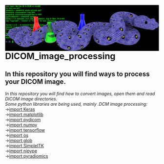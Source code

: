  <img align="right" height="150" src="https://github.com/MariaIsabelli/DICOM_image_processing/blob/main/pythonimg.jpeg"/>      



# DICOM_image_processing
## In this repository you will find ways to process your DICOM image.
*In this repository you will find how to convert images, open them and read DICOM image directories.*
<br/>
*Some python libraries are being used, mainly .DCM image processing:*
<br/>
->[import Keras](https://keras.io/)
<br/>
->[import matplotlib](https://matplotlib.org/)
<br/>
->[import pydicom](https://pydicom.github.io/)
<br/>
->[import numpy](https://numpy.org/)
<br/>
->[import tensorflow ](https://www.tensorflow.org/resources/learn-ml?gclid=CjwKCAjwoMSWBhAdEiwAVJ2ndq9a9VeS__vaoF9qM0xkB73yMuPtBz7bfA07LHD72GL-h2wbDbGpORoCwVAQAvD_BwE)
<br/>
->[import os](https://docs.python.org/3/library/os.html)
<br/>
->[import glob](https://docs.python.org/3/library/glob.html)
<br/>
->[import SimpleITK](https://simpleitk.org/)
<br/>
->[import nipype](https://nipype.readthedocs.io/en/latest/)
<br/>
->[import pyradiomics](https://pyradiomics.readthedocs.io/en/latest/)
<br/>
